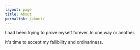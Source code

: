 ```yaml
---
layout: page
title: About
permalink: /about/
---
```


I had been trying to prove myself forever. In one way or another.

It's time to accept my fallibility and ordinariness.
